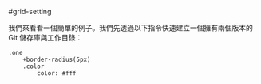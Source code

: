#grid-setting

我們來看看一個簡單的例子。我們先透過以下指令快速建立一個擁有兩個版本的 Git 儲存庫與工作目錄：

    .one
    	+border-radius(5px)
    	.color
    		color: #fff
  
  	
